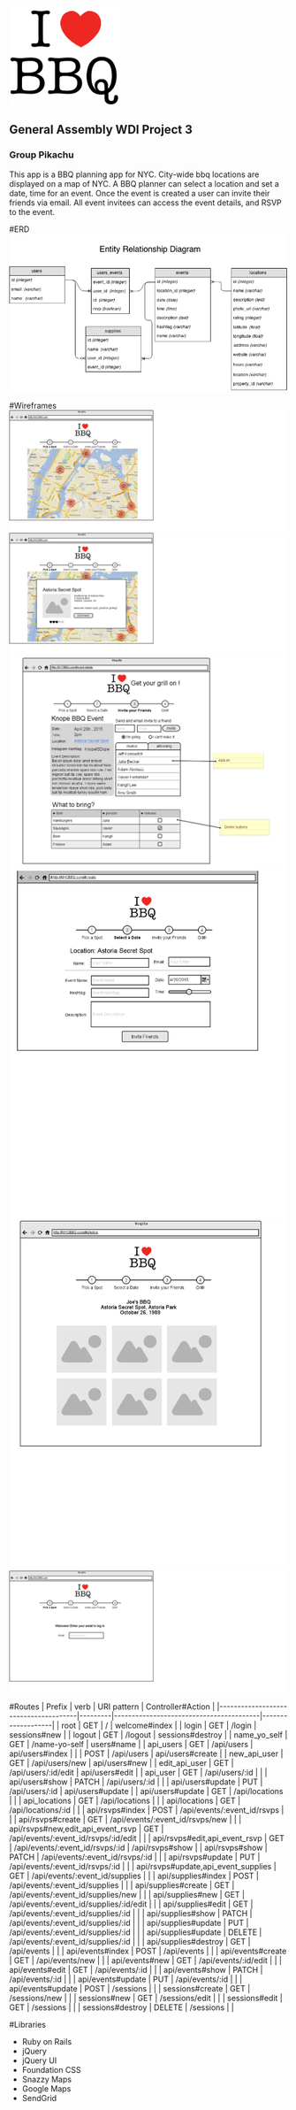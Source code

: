 ![I ♥ BBQ](/docs/logos/vertical-logo-small.png)

## General Assembly WDI Project 3
### Group Pikachu

This app is a BBQ planning app for NYC. City-wide bbq locations are displayed on a map of NYC. A BBQ planner can select a location and set a date, time for an event. Once the event is created a user can invite their friends via email. All event invitees can access the event details, and RSVP to the event.


#ERD
![I ♥ BBQ Entity Relationship Diagram](/docs/BBQ-NYC-ERD.png)

#Wireframes
![I ♥ BBQ Wireframe](/docs/wireframes/Homepage.png)
![I ♥ BBQ Wireframe](/docs/wireframes/Homepage_Park_Info_Modal.png)
![I ♥ BBQ Wireframe](/docs/wireframes/Event_Details.png)
![I ♥ BBQ Wireframe](/docs/wireframes/Create_Event.png)
![I ♥ BBQ Wireframe](/docs/wireframes/Event_Detail_Photos.png)
![I ♥ BBQ Wireframe](/docs/wireframes/Login.png)


#Routes
| Prefix                               | verb    | URI pattern                             | Controller#Action |
|--------------------------------------|---------|-----------------------------------------|-------------------|
| root                                 | GET     | /                                       | welcome#index     |
| login                                | GET     | /login                                  | sessions#new      |
| logout                               | GET     | /logout                                 | sessions#destroy  |
| name_yo_self                         | GET     | /name-yo-self                           | users#name        |
| api_users                            | GET     | /api/users                              | api/users#index   |
|                                      | POST    | /api/users                              | api/users#create  |
| new_api_user                         | GET     | /api/users/new                          | api/users#new     |
| edit_api_user                        | GET     | /api/users/:id/edit                     | api/users#edit    |
| api_user                             | GET     | /api/users/:id                          |                   |
| api/users#show                       | PATCH   | /api/users/:id                          |                   |
| api/users#update                     | PUT     | /api/users/:id                          | api/users#update  |
| api/users#update                     | GET     | /api/locations                          |                   |
| api_locations                        | GET     | /api/locations                          |                   |
| api/locations                        | GET     | /api/locations/:id                      |                   |
| api/rsvps#index                      | POST    | /api/events/:event_id/rsvps             |                   |
| api/rsvps#create                     | GET     | /api/events/:event_id/rsvps/new         |                   |
| api/rsvps#new,edit_api_event_rsvp    | GET     | /api/events/:event_id/rsvps/:id/edit    |                   |
| api/rsvps#edit,api_event_rsvp        | GET     | /api/events/:event_id/rsvps/:id         | /api/rsvps#show   |
| api/rsvps#show                       | PATCH   | /api/events/:event_id/rsvps/:id         |                   |
| api/rsvps#update                     | PUT     | /api/events/:event_id/rsvps/:id         |                   |
| api/rsvps#update,api_event_supplies  | GET     | /api/events/:event_id/supplies          |                   |
| api/supplies#index                   | POST    | /api/events/:event_id/supplies          |                   |
| api/supplies#create                  | GET     | /api/events/:event_id/supplies/new      |                   |
| api/supplies#new                     | GET     | /api/events/:event_id/supplies/:id/edit |                   |
| api/supplies#edit                    | GET     | /api/events/:event_id/supplies/:id      |                   |
| api/supplies#show                    | PATCH   | /api/events/:event_id/supplies/:id      |                   |
| api/supplies#update                  | PUT     | /api/events/:event_id/supplies/:id      |                   |
| api/supplies#update                  | DELETE  | /api/events/:event_id/supplies/:id      |                   |
| api/supplies#destroy                 | GET     | /api/events                             |                   |
| api/events#index                     | POST    | /api/events                             |                   |
| api/events#create                    | GET     | /api/events/new                         |                   |
| api/events#new                       | GET     | /api/events/:id/edit                    |                   |
| api/events#edit                      | GET     | /api/events/:id                         |                   |
| api/events#show                      | PATCH   | /api/events/:id                         |                   |
| api/events#update                    | PUT     | /api/events/:id                         |                   |
| api/events#update                    | POST    | /sessions                               |                   |
| sessions#create                      | GET     | /sessions/new                           |                   |
| sessions#new                         | GET     | /sessions/edit                          |                   |
| sessions#edit                        | GET     | /sessions                               |                   |
| sessions#destroy                     | DELETE  | /sessions                               |                   |

#Libraries

- Ruby on Rails
- jQuery
- jQuery UI
- Foundation CSS
- Snazzy Maps
- Google Maps
- SendGrid
